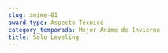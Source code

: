 ```yaml
---
slug: anime-01
award_type: Aspecto Técnico
category_temporada: Mejor Anime de Invierno
title: Solo Leveling
---
```


